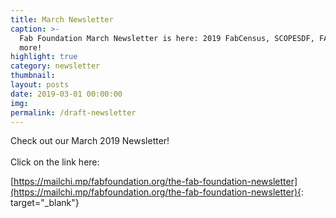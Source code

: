 ```yaml
---
title: March Newsletter
caption: >-
  Fab Foundation March Newsletter is here: 2019 FabCensus, SCOPESDF, FABBR1 and
  more!
highlight: true
category: newsletter
thumbnail:
layout: posts
date: 2019-03-01 00:00:00
img:
permalink: /draft-newsletter
---
```


Check out our March 2019 Newsletter!<br><br>Click on the link here:

[https://mailchi.mp/fabfoundation.org/the-fab-foundation-newsletter](https://mailchi.mp/fabfoundation.org/the-fab-foundation-newsletter){: target="_blank"}
